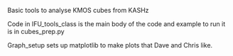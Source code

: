 Basic tools to analyse KMOS cubes from KASHz

Code in IFU_tools_class is the main body of the code and example to run it is in cubes_prep.py

Graph_setup sets up matplotlib to make plots that Dave and Chris like. 
